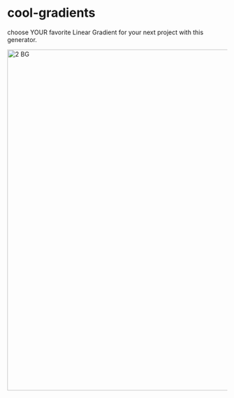 # cool-gradients


choose YOUR favorite Linear Gradient for your next project with this generator.

<img width="780" alt="2 BG" src="https://user-images.githubusercontent.com/41067454/167287135-96b9306d-fb48-4eee-91e9-6614bee89519.png">
